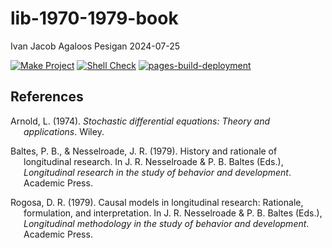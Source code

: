lib-1970-1979-book
================
Ivan Jacob Agaloos Pesigan
2024-07-25

<!-- README.md is generated from .setup/readme/README.Rmd. Please edit that file -->
<!-- badges: start -->

[![Make
Project](https://github.com/ijapesigan/lib-1970-1979-book/actions/workflows/make.yml/badge.svg)](https://github.com/ijapesigan/lib-1970-1979-book/actions/workflows/make.yml)
[![Shell
Check](https://github.com/ijapesigan/lib-1970-1979-book/actions/workflows/shellcheck.yml/badge.svg)](https://github.com/ijapesigan/lib-1970-1979-book/actions/workflows/shellcheck.yml)
[![pages-build-deployment](https://github.com/ijapesigan/lib-1970-1979-book/actions/workflows/pages/pages-build-deployment/badge.svg)](https://github.com/ijapesigan/lib-1970-1979-book/actions/workflows/pages/pages-build-deployment)
<!-- badges: end -->

## References

<div id="refs" class="references csl-bib-body hanging-indent"
entry-spacing="0" line-spacing="2">

<div id="ref-Arnold-1974" class="csl-entry">

Arnold, L. (1974). *Stochastic differential equations: Theory and
applications*. Wiley.

</div>

<div id="ref-Baltes-Nesselroade-1979" class="csl-entry">

Baltes, P. B., & Nesselroade, J. R. (1979). History and rationale of
longitudinal research. In J. R. Nesselroade & P. B. Baltes (Eds.),
*Longitudinal research in the study of behavior and development*.
Academic Press.

</div>

<div id="ref-Rogosa-1979" class="csl-entry">

Rogosa, D. R. (1979). Causal models in longitudinal research: Rationale,
formulation, and interpretation. In J. R. Nesselroade & P. B. Baltes
(Eds.), *Longitudinal methodology in the study of behavior and
development*. Academic Press.

</div>

</div>
